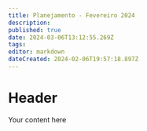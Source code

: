 ```yaml
---
title: Planejamento - Fevereiro 2024
description: 
published: true
date: 2024-03-06T13:12:55.269Z
tags: 
editor: markdown
dateCreated: 2024-02-06T19:57:18.897Z
---
```


# Header
Your content here